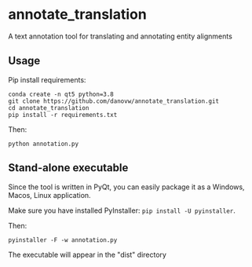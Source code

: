# annotate_translation
A text annotation tool for translating and annotating entity alignments

## Usage
Pip install requirements:
```
conda create -n qt5 python=3.8
git clone https://github.com/danovw/annotate_translation.git
cd annotate_translation
pip install -r requirements.txt
```

Then:
```
python annotation.py
```

## Stand-alone executable
Since the tool is written in PyQt, you can easily package it as a Windows, Macos, Linux application.

Make sure you have installed PyInstaller: `pip install -U pyinstaller`.

Then:
```
pyinstaller -F -w annotation.py
```
The executable will appear in the "dist" directory